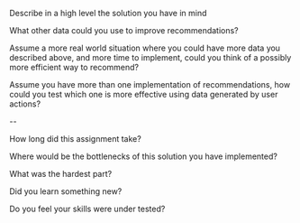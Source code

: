 Describe in a high level the solution you have in mind
>

What other data could you use to improve recommendations?
>

Assume a more real world situation where you could have more data you described above, and more time to implement, could you think of a possibly more efficient way to recommend?
>

Assume you have more than one implementation of recommendations, how could you test which one is more effective using data generated by user actions?
>

--

How long did this assignment take?
>

Where would be the bottlenecks of this solution you have implemented?
>

What was the hardest part?
>

Did you learn something new?
> 

Do you feel your skills were under tested?
>